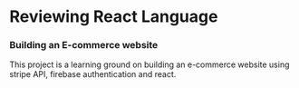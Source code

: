 # Reviewing React Language

### Building an E-commerce website

This project is a learning ground on building an e-commerce website using stripe API, firebase authentication and react.
